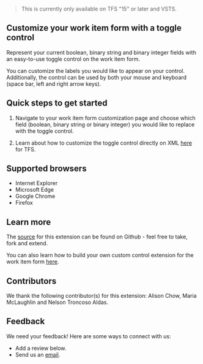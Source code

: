 > This is currently only available on TFS "15" or later and VSTS.

## Customize your work item form with a toggle control ##

Represent your current boolean, binary string and binary integer fields with an easy-to-use toggle control on the work item form. 

You can customize the labels you would like to appear on your control. Additionally, the control can be used by both your mouse and keyboard (space bar, left and right arrow keys).

## Quick steps to get started ##

1. Navigate to your work item form customization page and choose which field (boolean, binary string or binary integer) you would like to replace with the toggle control.

2. Learn about how to customize the toggle control directly on XML [here](https://github.com/Microsoft/vsts-toggle-wit-custom-control/blob/master/README.md) for TFS. 

## Supported browsers ##

* Internet Explorer
* Microsoft Edge
* Google Chrome 
* Firefox

## Learn more ##

The [source](https://github.com/Microsoft/vsts-toggle-wit-custom-control) for this extension can be found on Github - feel free to take, fork and extend. 

You can also learn how to build your own custom control extension for the work item form [here](https://www.visualstudio.com/en-us/docs/integrate/extensions/develop/custom-control). 

## Contributors ##

We thank the following contributor(s) for this extension: Alison Chow, Maria McLaughlin and Nelson Troncoso Aldas.

## Feedback ##

We need your feedback! Here are some ways to connect with us:

* Add a review below.
* Send us an [email](mailto://witiq@microsoft.com).